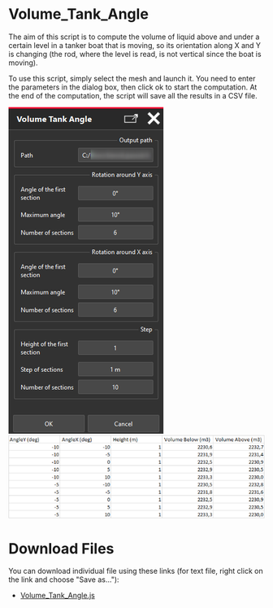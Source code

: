 # Volume_Tank_Angle

The aim of this script is to compute the volume of liquid above and under a certain level in a tanker boat that is moving, so its orientation along X and Y is changing (the rod, where the level is read, is not vertical since the boat is moving).

To use this script, simply select the mesh and launch it. You need to enter the parameters in the dialog box, then click ok to start the computation. At the end of the computation, the script will save all the results in a CSV file.

![alt text](./ScreenShot1.png "screenshot1")
![alt text](./ScreenShot2.png "screenshot2")

# Download Files

You can download individual file using these links (for text file, right click on the link and choose "Save as..."):

- [Volume_Tank_Angle.js](./Volume_Tank_Angle.js)